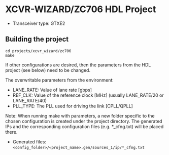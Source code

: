 <!-- no_build_example, no_dts, no_no_os -->

# XCVR-WIZARD/ZC706 HDL Project

- Transceiver type: GTXE2

## Building the project

```
cd projects/xcvr_wizard/zc706
make
```

If other configurations are desired, then the parameters from the HDL project (see below) need to be changed.

The overwritable parameters from the environment:

- LANE_RATE: Value of lane rate [gbps]
- REF_CLK: Value of the reference clock [MHz] (usually LANE_RATE/20 or LANE_RATE/40)
- PLL_TYPE: The PLL used for driving the link [CPLL/QPLL]

Note: When running make with parameters, a new folder specific to the chosen
configuration is created under the project directory. The generated IPs and
the corresponding configuration files (e.g. *_cfng.txt) will be placed there.

- Generated files: `<config_folder>/<project_name>.gen/sources_1/ip/*_cfng.txt`
